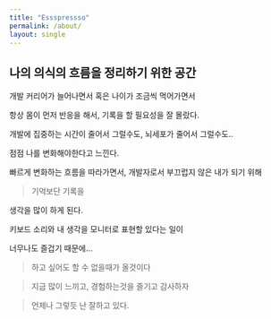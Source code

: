 ```yaml
---
title: "Essspressso"
permalink: /about/
layout: single
---
```


## 나의 의식의 흐름을 정리하기 위한 공간


개발 커리어가 늘어나면서 혹은 나이가 조금씩 먹어가면서

항상 몸이 먼저 반응을 해서, 기록을 할 필요성을 잘 몰랐다.

개발에 집중하는 시간이 줄어서 그럴수도, 뇌세포가 줄어서 그럴수도.. 

점점 나를 변화해야한다고 느낀다.

빠르게 변화하는 흐름을 따라가면서, 개발자로서 부끄럽지 않은 내가 되기 위해

> 기억보단 기록을

생각을 많이 하게 된다.

키보드 소리와 내 생각을 모니터로 표현할 있다는 일이

너무나도 즐겁기 때문에...


> 하고 싶어도 할 수 없을때가 올것이다

> 지금 많이 느끼고, 경험하는것을 즐기고 감사하자

> 언제나 그렇듯 난 잘하고 있다.